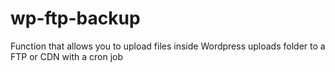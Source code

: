 # wp-ftp-backup
Function that allows you to upload files inside Wordpress uploads folder to a FTP or CDN with a cron job
